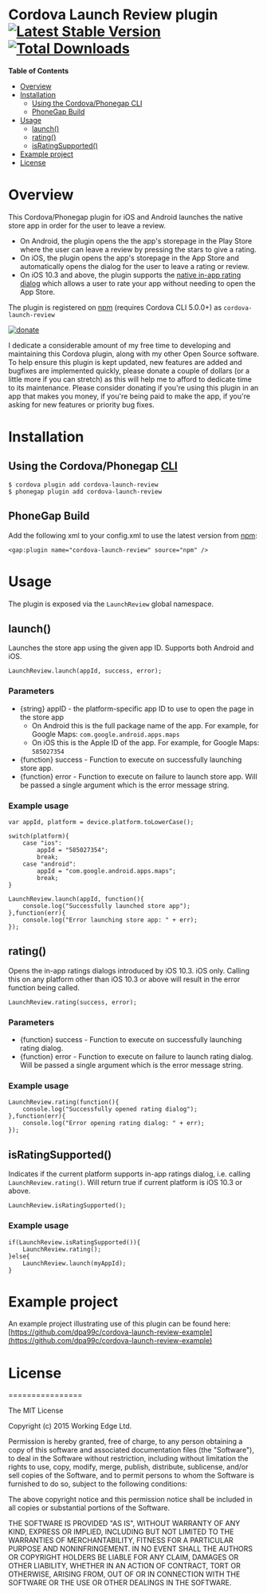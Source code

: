 Cordova Launch Review plugin [![Latest Stable Version](https://img.shields.io/npm/v/cordova-launch-review.svg)](https://www.npmjs.com/package/cordova-launch-review) [![Total Downloads](https://img.shields.io/npm/dt/cordova-launch-review.svg)](https://npm-stat.com/charts.html?package=cordova-launch-review)
============================

<!-- START doctoc generated TOC please keep comment here to allow auto update -->
<!-- DON'T EDIT THIS SECTION, INSTEAD RE-RUN doctoc TO UPDATE -->
**Table of Contents**

- [Overview](#overview)
- [Installation](#installation)
  - [Using the Cordova/Phonegap CLI](#using-the-cordovaphonegap-cli)
  - [PhoneGap Build](#phonegap-build)
- [Usage](#usage)
  - [launch()](#launch)
  - [rating()](#rating)
  - [isRatingSupported()](#isratingsupported)
- [Example project](#example-project)
- [License](#license)

<!-- END doctoc generated TOC please keep comment here to allow auto update -->


# Overview

This Cordova/Phonegap plugin for iOS and Android launches the native store app in order for the user to leave a review.

- On Android, the plugin opens the the app's storepage in the Play Store where the user can leave a review by pressing the stars to give a rating.
- On iOS, the plugin opens the app's storepage in the App Store and automatically opens the dialog for the user to leave a rating or review.
- On iOS 10.3 and above, the plugin supports the [native in-app rating dialog](https://developer.apple.com/documentation/storekit/skstorereviewcontroller/2851536-requestreview) which allows a user to rate your app without needing to open the App Store.

The plugin is registered on [npm](https://www.npmjs.com/package/cordova-launch-review) (requires Cordova CLI 5.0.0+) as `cordova-launch-review`

<!-- DONATE -->
[![donate](https://www.paypalobjects.com/en_US/i/btn/btn_donateCC_LG_global.gif)](https://www.paypal.com/cgi-bin/webscr?cmd=_s-xclick&hosted_button_id=ZRD3W47HQ3EMJ)

I dedicate a considerable amount of my free time to developing and maintaining this Cordova plugin, along with my other Open Source software.
To help ensure this plugin is kept updated, new features are added and bugfixes are implemented quickly, please donate a couple of dollars (or a little more if you can stretch) as this will help me to afford to dedicate time to its maintenance. Please consider donating if you're using this plugin in an app that makes you money, if you're being paid to make the app, if you're asking for new features or priority bug fixes.
<!-- END DONATE -->


# Installation

## Using the Cordova/Phonegap [CLI](http://docs.phonegap.com/en/edge/guide_cli_index.md.html)

    $ cordova plugin add cordova-launch-review
    $ phonegap plugin add cordova-launch-review

## PhoneGap Build
Add the following xml to your config.xml to use the latest version from [npm](https://www.npmjs.com/package/cordova-launch-review):

    <gap:plugin name="cordova-launch-review" source="npm" />

# Usage

The plugin is exposed via the `LaunchReview` global namespace.

## launch()

Launches the store app using the given app ID.
Supports both Android and iOS.

    LaunchReview.launch(appId, success, error);

### Parameters

- {string} appID - the platform-specific app ID to use to open the page in the store app
    - On Android this is the full package name of the app. For example, for Google Maps: `com.google.android.apps.maps`
    - On iOS this is the Apple ID of the app. For example, for Google Maps: `585027354`
- {function} success - Function to execute on successfully launching store app.
- {function} error - Function to execute on failure to launch store app. Will be passed a single argument which is the error message string.


### Example usage

    var appId, platform = device.platform.toLowerCase();

    switch(platform){
        case "ios":
            appId = "585027354";
            break;
        case "android":
            appId = "com.google.android.apps.maps";
            break;
    }

    LaunchReview.launch(appId, function(){
        console.log("Successfully launched store app");
    },function(err){
        console.log("Error launching store app: " + err);
    });

## rating()

Opens the in-app ratings dialogs introduced by iOS 10.3.
iOS only. Calling this on any platform other than iOS 10.3 or above will result in the error function being called.

    LaunchReview.rating(success, error);

### Parameters

- {function} success - Function to execute on successfully launching rating dialog.
- {function} error - Function to execute on failure to launch rating dialog. Will be passed a single argument which is the error message string.


### Example usage

    LaunchReview.rating(function(){
        console.log("Successfully opened rating dialog");
    },function(err){
        console.log("Error opening rating dialog: " + err);
    });

## isRatingSupported()

Indicates if the current platform supports in-app ratings dialog, i.e. calling `LaunchReview.rating()`.
Will return true if current platform is iOS 10.3 or above.

    LaunchReview.isRatingSupported();

### Example usage

    if(LaunchReview.isRatingSupported()){
        LaunchReview.rating();
    }else{
        LaunchReview.launch(myAppId);
    }

# Example project

An example project illustrating use of this plugin can be found here: [https://github.com/dpa99c/cordova-launch-review-example](https://github.com/dpa99c/cordova-launch-review-example)


# License
================

The MIT License

Copyright (c) 2015 Working Edge Ltd.

Permission is hereby granted, free of charge, to any person obtaining a copy
of this software and associated documentation files (the "Software"), to deal
in the Software without restriction, including without limitation the rights
to use, copy, modify, merge, publish, distribute, sublicense, and/or sell
copies of the Software, and to permit persons to whom the Software is
furnished to do so, subject to the following conditions:

The above copyright notice and this permission notice shall be included in
all copies or substantial portions of the Software.

THE SOFTWARE IS PROVIDED "AS IS", WITHOUT WARRANTY OF ANY KIND, EXPRESS OR
IMPLIED, INCLUDING BUT NOT LIMITED TO THE WARRANTIES OF MERCHANTABILITY,
FITNESS FOR A PARTICULAR PURPOSE AND NONINFRINGEMENT. IN NO EVENT SHALL THE
AUTHORS OR COPYRIGHT HOLDERS BE LIABLE FOR ANY CLAIM, DAMAGES OR OTHER
LIABILITY, WHETHER IN AN ACTION OF CONTRACT, TORT OR OTHERWISE, ARISING FROM,
OUT OF OR IN CONNECTION WITH THE SOFTWARE OR THE USE OR OTHER DEALINGS IN
THE SOFTWARE.